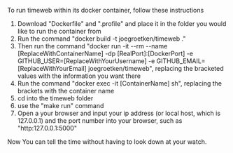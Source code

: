 To run timeweb within its docker container, follow these instructions 
1. Download "Dockerfile" and ".profile" and place it in the folder you would like to run the container from
2. Run the command "docker build -t joegroetken/timeweb ."
3. Then run the command "docker run -it --rm --name [ReplaceWithContainerName] -dp [RealPort]:[DockerPort] -e GITHUB_USER=[ReplaceWithYourUsername] -e GITHUB_EMAIL=[ReplaceWithYourEmail] joegroetken/timeweb", replacing the bracketed values with the information you want there
4. Run the command "docker exec -it [ContainerName] sh", replacing the brackets with the container name
5. cd into the timeweb folder
6. use the "make run" command
7. Open a your browser and input your ip address (or local host, which is 127.0.0.1) and the port number into your browser, such as "http:127.0.0.1:5000"

Now You can tell the time without having to look down at your watch.
